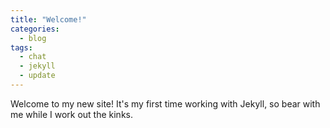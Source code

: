 ```yaml
---
title: "Welcome!"
categories:
  - blog
tags:
  - chat
  - jekyll
  - update
---
```


Welcome to my new site! It's my first time working with Jekyll, so bear with me while I work out the kinks.
